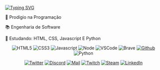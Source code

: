 [![Typing SVG](https://readme-typing-svg.herokuapp.com?color=FFD43D&lines=Wasley+aqui!+Prazer+em+conhece-lo(a)!+%E2%9A%A1)](https://git.io/typing-svg)<img alt="" title="Views" align="right" src="https://komarev.com/ghpvc/?username=wasleyfps&label=&style=flat-square&color=blueviolet" />

 <p>🔭 Prodígio na Programação</p>
 <p>📚 Engenharia de Software </p>
 <p>🌱 Estudando: HTML, CSS, Javascript E Python</p>



<div align="center">

![HTML5](https://img.shields.io/badge/HTML5-black?style=flat-square&logo=html5&logoColor=E34F26)
![CSS3](https://img.shields.io/badge/CSS3-black?style=flat-square&logo=css3&logoColor=1572B6)
![Javascript](https://img.shields.io/badge/Javascript-black?style=flat-square&logo=javascript)
![Node](https://img.shields.io/badge/Node-black?style=flat-square&logo=node.js)
![VSCode](https://img.shields.io/badge/VSCode-black?style=flat-square&logo=visual-studio-code&logoColor=2D9EE9)
![Brave](https://img.shields.io/badge/Brave-black?style=flat-square&logo=brave) 
[![Github](https://img.shields.io/badge/Github-black?style=flat-square&logo=github)](https://github.com/wasleyfps)
![Python](https://img.shields.io/badge/Python-black?style=flat-square&logo=python&logoColor=E34F26) 

</div>
<div align="center">
 
[![Twitter](https://img.shields.io/badge/Twitter-black?style=flat-square&logo=twitter)](https://twitter.com/wasleyfps)
[![Discord](https://img.shields.io/badge/Discord-black?style=flat-square&logo=discord)](https://discordapp.com/users/305756890954989568)
[![Mail](https://img.shields.io/badge/Mail-black?style=flat-square&logo=gmail)](mailto://wasleyoliveiradecarvalho@gmail.com)
[![Twitch](https://img.shields.io/badge/Twitch-black?style=flat-square&logo=twitch&logoColor=9146FF)](https://www.twitch.tv/wasleyfps)
[![Steam](https://img.shields.io/badge/Steam-black?style=flat-square&logo=steam)](https://steamcommunity.com/id/wasleyfps)
[![LinkedIn](https://img.shields.io/badge/LinkedIn-black?style=flat-square&logo=linkedIn&logoColor=0073B1)](https://linkedin.com/in/wasleyfps)
</div>
